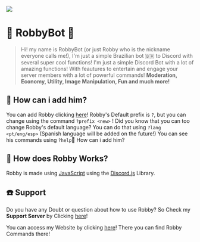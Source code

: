 ![](https://user-images.githubusercontent.com/75336791/112693234-0c0abe00-8e5f-11eb-9247-392da0c053bf.png)

# 🤖 RobbyBot 🌟

> Hi! my name is RobbyBot (or just Robby who is the nickname everyone calls me!), I'm just a simple Brazilian bot 🇧🇷 to Discord with several super cool functions!
> I'm just a simple Discord Bot with a lot of amazing functions!
> With feautures to entertain and engage your server members with a lot of powerful commands! 
> **Moderation, Economy, Utility, Image Manipulation, Fun and much more!**

🤔 How can i add him?
---------------

You can add Robby clicking [here](https://discord.com/oauth2/authorize?client_id=808348745271869482&scope=bot&permissions=2080383166)!
Robby's Default prefix is `?`, but you can change using the command `?prefix <new>` !
Did you know that you can too change Robby's default language? You can do that using 
`?lang <pt/eng/esp>` (Spanish language will be added on the future!)
You can see his commands using `?help`🤔 How can i add him?

🤖 How does Robby Works?
---------------
Robby is made using [JavaScript](https://nodejs.org/en/) using the [Discord.js](https://discord.js.org/#/) Library.

☎️ Support
---------------

Do you have any Doubt or question about how to use Robby? So Check my **Support Server** by Clicking [here](https://discord.gg/vydWzmAW3F)!

You can access my Website by clicking [here](https://robbybot.webnode.com)! There you can find Robby Commands there!
